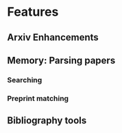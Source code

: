 # Features

## Arxiv Enhancements

## Memory: Parsing papers

### Searching

### Preprint matching

## Bibliography tools

